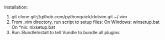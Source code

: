 Installation:

1.   git clone git://github.com/pythonquick/dotvim.git ~/.vim
2.   From .vim directory, run script to setup files:
     On Windows: winsetup.bat
     On *nix: nixsetup.bat
3.   Run :BundleInstall to tell Vundle to bundle all plugins
